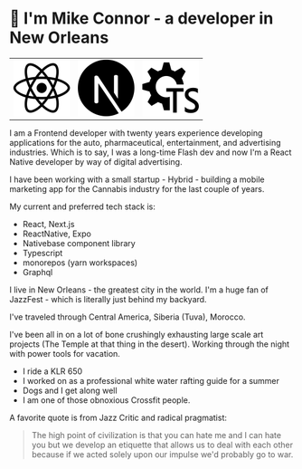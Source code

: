 # 👋 I'm Mike Connor - a developer in New Orleans

|                            |                               | |
| --------------------------- | ---------------------------| ---------------------------|
|<img src='https://raw.githubusercontent.com/mconnor/mconnor/master/svg/react.svg' width='100'/>   | <img src='https://raw.githubusercontent.com/mconnor/mconnor/master/svg/nextjs.svg' width='100'/>  | <img src='https://raw.githubusercontent.com/mconnor/mconnor/master/svg/config-typescript.svg' width='100'/>  |

I am a Frontend developer with twenty years experience developing applications for the auto, pharmaceutical, entertainment, and advertising industries. Which is to say, I was a long-time Flash dev and now I'm a React Native developer by way of digital advertising.

I have been working with a small startup -  Hybrid - building a mobile marketing app for the Cannabis industry for the last couple of years.

My current and preferred tech stack is:

- React, Next.js
- ReactNative, Expo
- Nativebase component library
- Typescript
- monorepos (yarn workspaces)
- Graphql

I live in New Orleans - the greatest city in the world. I'm a huge fan of JazzFest - which is literally just behind my backyard.

I've traveled through Central America, Siberia (Tuva), Morocco.

I've been all in on a lot of bone crushingly exhausting large scale art projects (The Temple at that thing in the desert). Working through the night with power tools for vacation.

- I ride a KLR 650
- I worked on as a professional white water rafting guide for a summer
- Dogs and I get along well
- I am one of those obnoxious Crossfit people.

A favorite quote is from Jazz Critic and radical pragmatist:

> The high point of civilization is that you can hate me and I can hate you but we develop an etiquette that allows us to deal with each other because if we acted solely upon our impulse we'd probably go to war.

